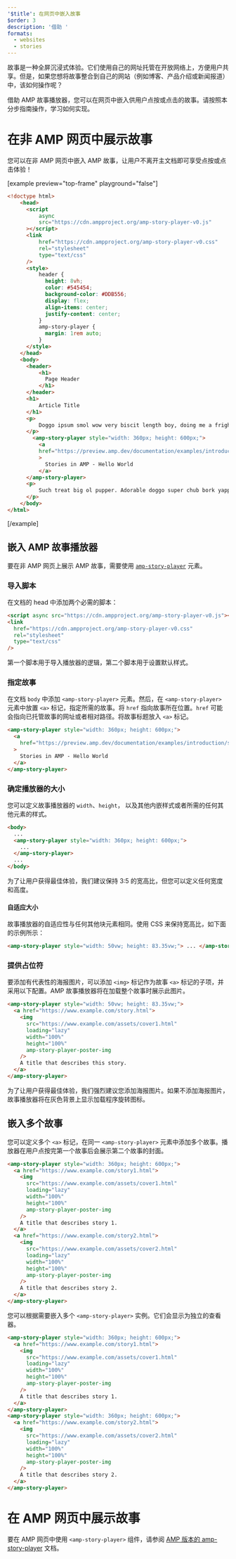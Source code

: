 ```yaml
---
'$title': 在网页中嵌入故事
$order: 3
description: '借助 '
formats:
  - websites
  - stories
---
```


故事是一种全屏沉浸式体验。它们使用自己的网址托管在开放网络上，方便用户共享。但是，如果您想将故事整合到自己的网站（例如博客、产品介绍或新闻报道）中，该如何操作呢？

借助 AMP 故事播放器，您可以在网页中嵌入供用户点按或点击的故事。请按照本分步指南操作，学习如何实现。

# 在非 AMP 网页中展示故事

您可以在非 AMP 网页中嵌入 AMP 故事，让用户不离开主文档即可享受点按或点击体验！

[example preview="top-frame" playground="false"]

```html
<!doctype html>
    <head>
      <script
          async
          src="https://cdn.ampproject.org/amp-story-player-v0.js"
      ></script>
      <link
          href="https://cdn.ampproject.org/amp-story-player-v0.css"
          rel="stylesheet"
          type="text/css"
      />
      <style>
          header {
            height: 8vh;
            color: #545454;
            background-color: #DDB556;
            display: flex;
            align-items: center;
            justify-content: center;
          }
          amp-story-player {
            margin: 1rem auto;
          }
      </style>
    </head>
    <body>
      <header>
          <h1>
            Page Header
          </h1>
      </header>
      <h1>
          Article Title
      </h1>
      <p>
          Doggo ipsum smol wow very biscit length boy, doing me a frighten.  Borking doggo doggo heckin dat tungg tho, heckin good boys. Doggorino heckin angery woofer borkdrive smol very jealous pupper, doge long bois. Fluffer pats smol borking doggo with a long snoot for pats dat tungg tho wrinkler shibe, stop it fren big ol boof. Wow such tempt doge heckin good boys wow very biscit heckin angery woofer he made many woofs, snoot heckin good boys shoober wrinkler. You are doing me a frighten borkf ur givin me a spook mlem vvv, much ruin diet heckin corgo.
      </p>
        <amp-story-player style="width: 360px; height: 600px;">
          <a
          href="https://preview.amp.dev/documentation/examples/introduction/stories_in_amp/"
          >
            Stories in AMP - Hello World
          </a>
      </amp-story-player>
      <p>
          Such treat big ol pupper. Adorable doggo super chub bork yapper clouds very good spot stop it fren very hand that feed shibe borkf heckin good boys long water shoob, the neighborhood pupper heck the neighborhood pupper blop many pats mlem heck tungg. noodle horse. Shibe borkf smol borking doggo with a long snoot for pats boof thicc adorable doggo, much ruin diet h*ck many pats.
      </p>
    </body>
</html>
```

[/example]

## 嵌入 AMP 故事播放器

要在非 AMP 网页上展示 AMP 故事，需要使用 [`amp-story-player`](https://github.com/ampproject/amphtml/blob/main/spec/amp-story-player.md) 元素。

### 导入脚本

在文档的 head 中添加两个必需的脚本：

```html
<script async src="https://cdn.ampproject.org/amp-story-player-v0.js"></script>
<link
  href="https://cdn.ampproject.org/amp-story-player-v0.css"
  rel="stylesheet"
  type="text/css"
/>
```

第一个脚本用于导入播放器的逻辑，第二个脚本用于设置默认样式。

### 指定故事

在文档 `body` 中添加 `<amp-story-player>` 元素。然后，在 `<amp-story-player>` 元素中放置 `<a>` 标记，指定所需的故事。将 `href` 指向故事所在位置。`href` 可能会指向已托管故事的网址或者相对路径。将故事标题放入 `<a>` 标记。

```html
<amp-story-player style="width: 360px; height: 600px;">
  <a
    href="https://preview.amp.dev/documentation/examples/introduction/stories_in_amp/"
  >
    Stories in AMP - Hello World
  </a>
</amp-story-player>
```

### 确定播放器的大小

您可以定义故事播放器的 `width`、`height`， 以及其他内嵌样式或者所需的任何其他元素的样式。

```html
<body>
  ...
  <amp-story-player style="width: 360px; height: 600px;">
    ...
  </amp-story-player>
  ...
</body>
```

为了让用户获得最佳体验，我们建议保持 3:5 的宽高比，但您可以定义任何宽度和高度。

#### 自适应大小

故事播放器的自适应性与任何其他块元素相同。使用 CSS 来保持宽高比，如下面的示例所示：

```html
<amp-story-player style="width: 50vw; height: 83.35vw;"> ... </amp-story-player>
```

### 提供占位符

要添加有代表性的海报图片，可以添加 `<img>` 标记作为故事 `<a>` 标记的子项，并采用以下配置。AMP 故事播放器将在加载整个故事时展示此图片。

```html
<amp-story-player style="width: 50vw; height: 83.35vw;">
  <a href="https://www.example.com/story.html">
    <img
      src="https://www.example.com/assets/cover1.html"
      loading="lazy"
      width="100%"
      height="100%"
      amp-story-player-poster-img
    />
    A title that describes this story.
  </a>
</amp-story-player>
```

为了让用户获得最佳体验，我们强烈建议您添加海报图片。如果不添加海报图片，故事播放器将在灰色背景上显示加载程序旋转图标。

## 嵌入多个故事

您可以定义多个 `<a>` 标记，在同一 `<amp-story-player>` 元素中添加多个故事。播放器在用户点按完第一个故事后会展示第二个故事的封面。

```html
<amp-story-player style="width: 360px; height: 600px;">
  <a href="https://www.example.com/story1.html">
    <img
      src="https://www.example.com/assets/cover1.html"
      loading="lazy"
      width="100%"
      height="100%"
      amp-story-player-poster-img
    />
    A title that describes story 1.
  </a>
  <a href="https://www.example.com/story2.html">
    <img
      src="https://www.example.com/assets/cover2.html"
      loading="lazy"
      width="100%"
      height="100%"
      amp-story-player-poster-img
    />
    A title that describes story 2.
  </a>
</amp-story-player>
```

您可以根据需要嵌入多个 `<amp-story-player>` 实例。它们会显示为独立的查看器。

```html
<amp-story-player style="width: 360px; height: 600px;">
  <a href="https://www.example.com/story1.html">
    <img
      src="https://www.example.com/assets/cover1.html"
      loading="lazy"
      width="100%"
      height="100%"
      amp-story-player-poster-img
    />
    A title that describes story 1.
  </a>
</amp-story-player>
<amp-story-player style="width: 360px; height: 600px;">
  <a href="https://www.example.com/story2.html">
    <img
      src="https://www.example.com/assets/cover2.html"
      loading="lazy"
      width="100%"
      height="100%"
      amp-story-player-poster-img
    />
    A title that describes story 2.
  </a>
</amp-story-player>
```

# 在 AMP 网页中展示故事

要在 AMP 网页中使用 `<amp-story-player>` 组件，请参阅 [AMP 版本的 amp-story-player](https://amp.dev/documentation/components/amp-story-player/?format=stories) 文档。
